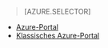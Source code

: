 > [AZURE.SELECTOR]
- [Azure-Portal](../articles/storage/storage-e2e-troubleshooting.md)
- [Klassisches Azure-Portal](../articles/storage/storage-e2e-troubleshooting-classic-portal.md)


